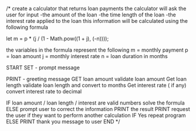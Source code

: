/*
create a calculator that returns loan payments
the calculator will ask the user for input
  -the amount of the loan
  -the time length of the loan
  -the interest rate applied to the loan
this information will be calculated using the following formula

let m = p * (j / (1 - Math.pow((1 + j), (-n))));

the variables in the formula represent the following
m = monthly payment
p = loan amount
j = monthly interest rate
n = loan duration in months

START
SET - prompt message

PRINT - greeting message
GET loan amount
  validate loan amount
Get loan length
  validate loan length and convert to months
Get interest rate ( if any)
  convert interest rate to decimal

IF loan amount / loan length / interest are valid numbers
  solve the formula
ELSE
  prompt user to correct the information
PRINT the result
PRINT request the user if they want to perform another calculation
IF Yes
  repeat program
ELSE
  PRINT thank you message to user
END
*/
